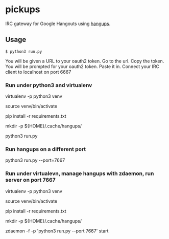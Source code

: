 # pickups

IRC gateway for Google Hangouts using
[hangups](https://github.com/tdryer/hangups).

## Usage

`$ python3 run.py`

You will be given a URL to your oauth2 token.  Go to the url.  Copy the token.
You will be prompted for your oauth2 token.  Paste it in.
Connect your IRC client to localhost on port 6667

### Run under python3 and virtualenv

virtualenv -p python3 venv

source venv/bin/activate

pip install -r requirements.txt

mkdir -p ${HOME}/.cache/hangups/

python3 run.py

### Run hangups on a different port

python3 run.py --port=7667

### Run under virtualevn, manage hangups with zdaemon, run server on port 7667

virtualenv -p python3 venv

source venv/bin/activate

pip install -r requirements.txt

mkdir -p ${HOME}/.cache/hangups/

zdaemon -f -p 'python3 run.py --port 7667' start
